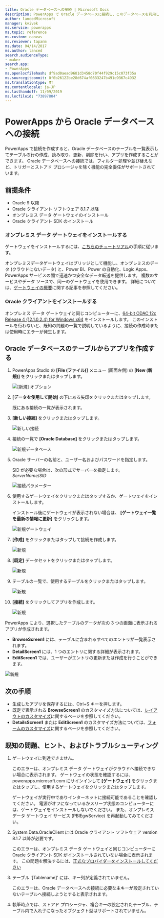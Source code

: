 ```yaml
---
title: Oracle データベースへの接続 | Microsoft Docs
description: PowerApps で Oracle データベースに接続し、このデータベースを利用してアプリを作成する方法について説明します。
author: lancedMicrosoft
manager: kvivek
ms.service: powerapps
ms.topic: reference
ms.custom: canvas
ms.reviewer: tapanm
ms.date: 04/14/2017
ms.author: lanced
search.audienceType:
- maker
search.app:
- PowerApps
ms.openlocfilehash: df9ad0aead9681d3458d70f44f929c15c073f35a
ms.sourcegitcommit: 0f0b26122be28d674af0833247b491e9367c4932
ms.translationtype: MT
ms.contentlocale: ja-JP
ms.lasthandoff: 11/09/2019
ms.locfileid: "73897804"
---
```

# <a name="connect-to-an-oracle-database-from-powerapps"></a>PowerApps から Oracle データベースへの接続
PowerApps で接続を作成すると、Oracle データベースのテーブルを一覧表示してテーブルの行の作成、読み取り、更新、削除を行い、アプリを作成することができます。 Oracle データベースへの接続では、フィルター処理や並び替えなど、トリガーとストアド プロシージャを除く機能の完全委任がサポートされています。

## <a name="prerequisites"></a>前提条件
* Oracle 9 以降
* Oracle クライアント ソフトウェア 8.1.7 以降
* オンプレミス データ ゲートウェイのインストール
* Oracle クライアント SDK のインストール

### <a name="install-an-on-premises-data-gateway"></a>オンプレミス データ ゲートウェイをインストールする
ゲートウェイをインストールするには、[こちらのチュートリアル](../gateway-management.md)の手順に従います。

オンプレミスデータゲートウェイはブリッジとして機能し、オンプレミスのデータ (クラウドにないデータ) と、Power BI、Power の自動化、Logic Apps、PowerApps サービスの間で迅速かつ安全なデータ転送を提供します。 複数のサービスやデータ ソースで、同一のゲートウェイを使用できます。 詳細については、[ゲートウェイの概要](../gateway-reference.md)に関する記事を参照してください。

### <a name="install-oracle-client"></a>Oracle クライアントをインストールする
オンプレミス データ ゲートウェイと同じコンピューターに、[64-bit ODAC 12c Release 4 (12.1.0.2.4) for Windows x64](https://www.oracle.com/technetwork/database/windows/downloads/index-090165.html) をインストールします。 このインストールを行わないと、既知の問題の一覧で説明しているように、接続の作成時または使用時にエラーが発生します。

## <a name="create-an-app-from-a-table-in-an-oracle-database"></a>Oracle データベースのテーブルからアプリを作成する
1. PowerApps Studio の **[File (ファイル)]** メニュー (画面左側) の **[New (新規)]** をクリックまたはタップします。
   
   ![[新規] オプション](./media/connection-oracledb/new-app.png)
2. **[データを使用して開始]** の下にある矢印をクリックまたはタップします。
   
      既にある接続の一覧が表示されます。
3. **[新しい接続]** をクリックまたはタップします。
   
   ![新しい接続](./media/connection-oracledb/new-connection.png)
4. 接続の一覧で **[Oracle Database]** をクリックまたはタップします。
   
   ![新規データベース](./media/connection-oracledb/oracle-db.png)
5. Oracle サーバーの名前と、ユーザー名およびパスワードを指定します。
   
    SID が必要な場合は、次の形式でサーバーを指定します。<br>
    *ServerName*/*SID*
   
   ![接続パラメーター](./media/connection-oracledb/connection-params.png)
6. 使用するゲートウェイをクリックまたはタップするか、ゲートウェイをインストールします。
   
    インストール後にゲートウェイが表示されない場合は、 **[ゲートウェイ一覧を最新の情報に更新]** をクリックします。
   
   ![新規ゲートウェイ](./media/connection-oracledb/choose-gateway.png)
7. **[作成]** をクリックまたはタップして接続を作成します。
   
   ![新規](./media/connection-oracledb/create-button.png)
8. **[既定]** データセットをクリックまたはタップします。
   
   ![新規](./media/connection-oracledb/choose-dataset.png)
9. テーブルの一覧で、使用するテーブルをクリックまたはタップします。
   
   ![新規](./media/connection-oracledb/choose-table.png)
10. **[接続]** をクリックしてアプリを作成します。
    
    ![新規](./media/connection-oracledb/connect-button.png)

PowerApps により、選択したテーブルのデータが次の 3 つの画面に表示されるアプリが作成されます。

* **BrowseScreen1** には、テーブルに含まれるすべてのエントリが一覧表示されます。
* **DetailScreen1** には、1 つのエントリに関する詳細が表示されます。
* **EditScreen1** では、ユーザーがエントリの更新または作成を行うことができます。

![新規](./media/connection-oracledb/afd-app.png)

## <a name="next-steps"></a>次の手順
* 生成したアプリを保存するには、Ctrl+S キーを押します。
* 既定で表示される **BrowseScreen1** のカスタマイズ方法については、[レイアウトのカスタマイズ](../customize-layout-sharepoint.md)に関するページを参照してください。
* **DetailsScreen1** または **EditScreen1** のカスタマイズ方法については、[フォームのカスタマイズ](../customize-forms-sharepoint.md)に関するページを参照してください。

## <a name="known-issues-tips-and-troubleshooting"></a>既知の問題、ヒント、およびトラブルシューティング
1. ゲートウェイに到達できません。
   
    このエラーは、オンプレミス データ ゲートウェイがクラウドへ接続できない場合に表示されます。 ゲートウェイの状態を確認するには、powerapps.microsoft.com にサインインして **[ゲートウェイ]** をクリックまたはタップし、使用するゲートウェイをクリックまたはタップします。
   
    ゲートウェイが実行中でありインターネットに接続可能であることを確認してください。 電源がオフになっているかスリープ状態のコンピューターには、ゲートウェイをインストールしないでください。 また、オンプレミス データ ゲートウェイ サービス (PBIEgwService) を再起動してみてください。
2. System.Data.OracleClient には Oracle クライアント ソフトウェア version 8.1.7 以降が必要です。
   
    このエラーは、オンプレミス データ ゲートウェイと同じコンピューターに Oracle クライアント SDK がインストールされていない場合に表示されます。 この問題を解決するには、[正式なプロバイダーをインストールしてください](https://go.microsoft.com/fwlink/p/?LinkID=272376)
3. テーブル '[Tablename]' には、キー列が定義されていません。
   
    このエラーは、Oracle データベースへの接続に必要な主キーが設定されていないテーブルへ接続しようとすると表示されます。
4. 執筆時点では、ストアド プロシージャ、複合キーの設定されたテーブル、テーブル内で入れ子になったオブジェクト型はサポートされていません。

